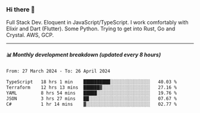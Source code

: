 ### Hi there 👋

Full Stack Dev. Eloquent in JavaScript/TypeScript. I work comfortably with Elixir and Dart (Flutter). Some Python. Trying to get into Rust, Go and Crystal. AWS, GCP.

***

##### 📊 Monthly development breakdown (updated every 8 hours)

<!--START_SECTION:waka-->

```txt
From: 27 March 2024 - To: 26 April 2024

TypeScript   18 hrs 1 min    ██████████░░░░░░░░░░░░░░░   40.03 %
Terraform    12 hrs 13 mins  ██████▓░░░░░░░░░░░░░░░░░░   27.16 %
YAML         8 hrs 54 mins   █████░░░░░░░░░░░░░░░░░░░░   19.76 %
JSON         3 hrs 27 mins   ██░░░░░░░░░░░░░░░░░░░░░░░   07.67 %
C#           1 hr 14 mins    ▓░░░░░░░░░░░░░░░░░░░░░░░░   02.77 %
```

<!--END_SECTION:waka-->
